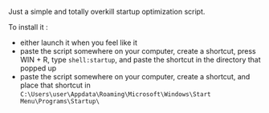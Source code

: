 Just a simple and totally overkill startup optimization script.

To install it :
- either launch it when you feel like it
- paste the script somewhere on your computer, create a shortcut, press WIN + R, type `shell:startup`, and paste the shortcut in the directory that popped up
- paste the script somewhere on your computer, create a shortcut, and place that shortcut in `C:\Users\user\Appdata\Roaming\Microsoft\Windows\Start Menu\Programs\Startup\`
